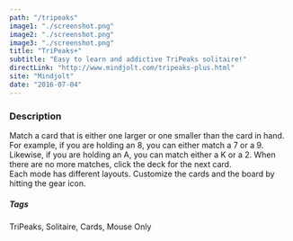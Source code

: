 ```yaml
---
path: "/tripeaks"
image1: "./screenshot.png"
image2: "./screenshot.png"
image3: "./screenshot.png"
title: "TriPeaks+"
subtitle: "Easy to learn and addictive TriPeaks solitaire!"
directLink: "http://www.mindjolt.com/tripeaks-plus.html"
site: "Mindjolt"
date: "2016-07-04"
---
```


### Description

Match a card that is either one larger or one smaller than the card in hand. For example, if you are holding an 8, you can either match a 7 or a 9\. Likewise, if you are holding an A, you can match either a K or a 2\. When there are no more matches, click the deck for the next card.  
Each mode has different layouts. Customize the cards and the board by hitting the gear icon.

##### Tags

TriPeaks, Solitaire, Cards, Mouse Only
